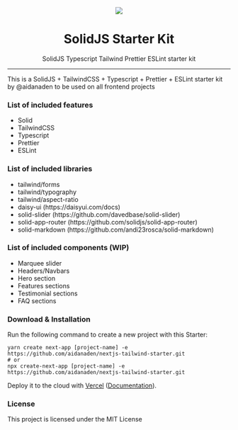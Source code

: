 <p align="center"><img src="logo.png" /></p>

<h1 align="center"> SolidJS Starter Kit </h1>

<p align="center"> SolidJS Typescript Tailwind Prettier ESLint starter kit </p>

<hr/>

<p>This is a SolidJS + TailwindCSS + Typescript + Prettier + ESLint starter kit by @aidanaden to be used on all frontend projects</p>

<h3> List of included features </h3>
<ul>
  <li>Solid</li>
  <li>TailwindCSS</li>
  <li>Typescript</li>
  <li>Prettier</li>
  <li>ESLint</li>
</ul>

<h3> List of included libraries </h3>
<ul>
  <li>tailwind/forms</li>
  <li>tailwind/typography</li>
  <li>tailwind/aspect-ratio</li>
  <li>daisy-ui (https://daisyui.com/docs)</li>
  <li>solid-slider (https://github.com/davedbase/solid-slider)</li>
  <li>solid-app-router (https://github.com/solidjs/solid-app-router)</li>
  <li>solid-markdown (https://github.com/andi23rosca/solid-markdown)</li>
</ul>

<h3> List of included components (WIP) </h3>
<ul>
  <li>Marquee slider</li>
  <li>Headers/Navbars</li>
  <li>Hero section</li>
  <li>Features sections</li>
  <li>Testimonial sections</li>
  <li>FAQ sections</li>
</ul>

<!-- <h3> Demo -> Show me what you got </h3> -->

<!-- <a href="#"> Link to your awesome Demo </a> -->

<!-- <a href="#"> Another Link to your awesome Demo </a> -->

<!-- <a href="https://www.designinspiration.info/"> Design Fonts Inspiration </a> -->

<h3> Download & Installation </h3>

Run the following command to create a new project with this Starter:

```
yarn create next-app [project-name] -e https://github.com/aidanaden/nextjs-tailwind-starter.git
# or
npx create-next-app [project-name] -e https://github.com/aidanaden/nextjs-tailwind-starter.git
```

Deploy it to the cloud with [Vercel](https://vercel.com/new?utm_source=github&utm_medium=readme&utm_campaign=next-example) ([Documentation](https://nextjs.org/docs/deployment)).

<h3>License</h3>

This project is licensed under the MIT License
